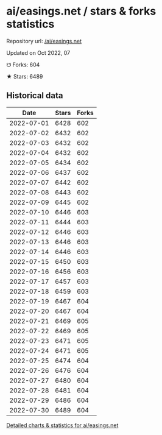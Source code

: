 # ai/easings.net / stars & forks statistics

Repository url: [/ai/easings.net](https://github.com/ai/easings.net)

Updated on Oct 2022, 07

☋ Forks: 604

★ Stars: 6489

## Historical data
| Date | Stars | Forks |
|------|-------|-------|
| 2022-07-01 | 6428 | 602 | 
| 2022-07-02 | 6432 | 602 | 
| 2022-07-03 | 6432 | 602 | 
| 2022-07-04 | 6432 | 602 | 
| 2022-07-05 | 6434 | 602 | 
| 2022-07-06 | 6437 | 602 | 
| 2022-07-07 | 6442 | 602 | 
| 2022-07-08 | 6443 | 602 | 
| 2022-07-09 | 6445 | 602 | 
| 2022-07-10 | 6446 | 603 | 
| 2022-07-11 | 6444 | 603 | 
| 2022-07-12 | 6446 | 603 | 
| 2022-07-13 | 6446 | 603 | 
| 2022-07-14 | 6446 | 603 | 
| 2022-07-15 | 6450 | 603 | 
| 2022-07-16 | 6456 | 603 | 
| 2022-07-17 | 6457 | 603 | 
| 2022-07-18 | 6459 | 603 | 
| 2022-07-19 | 6467 | 604 | 
| 2022-07-20 | 6467 | 604 | 
| 2022-07-21 | 6469 | 605 | 
| 2022-07-22 | 6469 | 605 | 
| 2022-07-23 | 6471 | 605 | 
| 2022-07-24 | 6471 | 605 | 
| 2022-07-25 | 6474 | 604 | 
| 2022-07-26 | 6476 | 604 | 
| 2022-07-27 | 6480 | 604 | 
| 2022-07-28 | 6481 | 604 | 
| 2022-07-29 | 6486 | 604 | 
| 2022-07-30 | 6489 | 604 | 


[Detailed charts & statistics for ai/easings.net](https://reviewgithub.com/rep/ai/easings.net)
